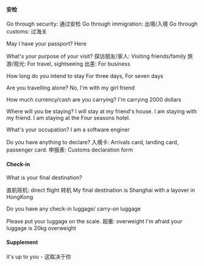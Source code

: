 #### 安检
Go through security: 通过安检
Go through immigration: 出境/入境
Go through customs: 过海关

May I have your passport? Here

What's your purpose of your visit? 
探访朋友/家人: Visiting friends/family
旅游/观光: For travel, sightseeing
出差: For business

How long do you intend to stay
For three days, For seven days

Are you travelling alone?
No, I'm with my girl friend

How much currency/cash are you carrying?
I'm carrying 2000 dollars

Where will you be staying?
I will stay at my friend's house.
I am staying with my friend.
I am staying at the Four seasons hotel.

What's your occupation?
I am a software enginer

Do you have anything to declare?
入境卡: Arrivals card, landing card, passenger card.
申报表: Customs declaration form

#### Check-in
What is your final destination?

直航班机: direct flight
转机
My final destination is Shanghai with a layover in HongKong

Do you have any check-in luggage/ carry-on luggage

Please put your luggage on the scale.
超重: overweight
I'm afraid your luggage is 20kg overweight
#### Supplement
it's up to you - 这取决于你

